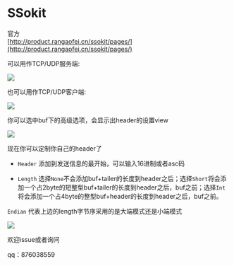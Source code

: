 
# SSokit

官方<br>
[http://product.rangaofei.cn/ssokit/pages/](http://product.rangaofei.cn/ssokit/pages/)

可以用作TCP/UDP服务端:

![](https://github.com/rangaofei/SSokit-qmake/blob/master/img/1_en.png)

也可以用作TCP/UDP客户端:

![](https://github.com/rangaofei/SSokit-qmake/blob/master/img/2_en.png)

你可以选中buf下的高级选项，会显示出header的设置view

![](https://github.com/rangaofei/SSokit-qmake/blob/master/img/3_en.png)

现在你可以定制你自己的header了

- `Header` 添加到发送信息的最开始，可以输入16进制或者asc码

- `Length` 选择`None`不会添加buf+tailer的长度到header之后；选择`Short`将会添加一个占2byte的短整型buf+tailer的长度到header之后，buf之前；选择`Int`将会添加一个占4byte的整型buf+header的长度到header之后，buf之前。

`Endian` 代表上边的length字节序采用的是大端模式还是小端模式

![](https://github.com/rangaofei/SSokit-qmake/blob/master/img/4_en.png)

欢迎issue或者询问

qq：876038559


